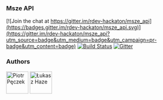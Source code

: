 ### Msze API 

[![Join the chat at https://gitter.im/rdev-hackaton/msze_api](https://badges.gitter.im/rdev-hackaton/msze_api.svg)](https://gitter.im/rdev-hackaton/msze_api?utm_source=badge&utm_medium=badge&utm_campaign=pr-badge&utm_content=badge)
[![Build Status](https://img.shields.io/travis/rdev-hackaton/GitHubTimeTracker/master.svg)](https://travis-ci.org/rdev-hackaton/msze_api)
[![Gitter](https://img.shields.io/badge/gitter-join%20chat-brightgreen.svg)](https://gitter.im/rdev-hackaton/msze_api?utm_source=badge&utm_medium=badge&utm_campaign=pr-badge&utm_content=badge)

### Authors
[<img alt="Piotr Pęczek" src="https://avatars0.githubusercontent.com/u/2931838" height="60px">](https://github.com/ppeczek)
[<img alt="Łukasz Haze" src="https://avatars1.githubusercontent.com/u/2180285" height="60px">](https://github.com/lhaze)
